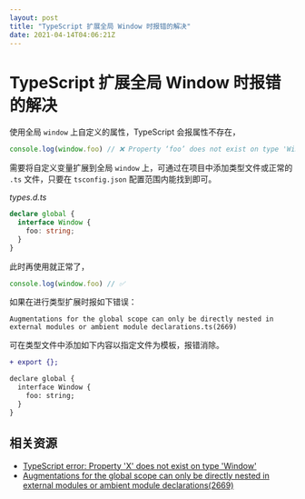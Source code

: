 ```yaml
---
layout: post
title: "TypeScript 扩展全局 Window 时报错的解决"
date: 2021-04-14T04:06:21Z
---
```

# TypeScript 扩展全局 Window 时报错的解决


使用全局 `window` 上自定义的属性，TypeScript 会报属性不存在，

```ts
console.log(window.foo) // ❌ Property ‘foo’ does not exist on type 'Window & typeof globalThis'.ts(2339)
```

需要将自定义变量扩展到全局 `window` 上，可通过在项目中添加类型文件或正常的 `.ts` 文件，只要在 `tsconfig.json` 配置范围内能找到即可。

_types.d.ts_

```ts
declare global {
  interface Window {
   	foo: string;
  }
}
```

此时再使用就正常了，

```ts
console.log(window.foo) // ✅
```

如果在进行类型扩展时报如下错误：

```
Augmentations for the global scope can only be directly nested in external modules or ambient module declarations.ts(2669)
```

可在类型文件中添加如下内容以指定文件为模板，报错消除。

```diff
+ export {};

declare global {
  interface Window {
    foo: string;
  }
}
```


## 相关资源

- [TypeScript error: Property 'X' does not exist on type 'Window'](https://stackoverflow.com/a/56458070/1553656)
- [Augmentations for the global scope can only be directly nested in external modules or ambient module declarations(2669)](https://stackoverflow.com/questions/57132428/augmentations-for-the-global-scope-can-only-be-directly-nested-in-external-modul)


